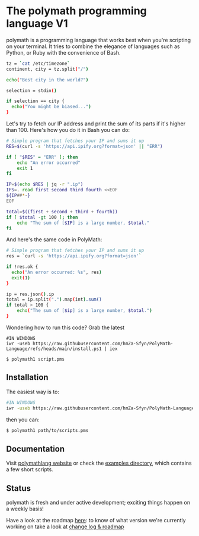 

# The polymath programming language V1

polymath is a programming language that works best when you're scripting on
your terminal. It tries to combine the elegance of languages
such as Python, or Ruby with the convenience of Bash.

``` bash
tz = `cat /etc/timezone`
continent, city = tz.split("/")

echo("Best city in the world?")

selection = stdin()

if selection == city {
  echo("You might be biased...")
}
```

Let's try to fetch our IP address and print the sum of its
parts if it's higher than 100. Here's how you do it
in Bash you can do:

``` bash
# Simple program that fetches your IP and sums it up
RES=$(curl -s 'https://api.ipify.org?format=json' || "ERR")

if [ "$RES" = "ERR" ]; then
    echo "An error occurred"
    exit 1
fi

IP=$(echo $RES | jq -r ".ip")
IFS=. read first second third fourth <<EOF
${IP##*-}
EOF

total=$((first + second + third + fourth))
if [ $total -gt 100 ]; then
    echo "The sum of [$IP] is a large number, $total."
fi
```

And here's the same code in PolyMath:

``` bash
# Simple program that fetches your IP and sums it up
res = `curl -s 'https://api.ipify.org?format=json'`

if !res.ok {
  echo("An error occurred: %s", res)
  exit(1)
}

ip = res.json().ip
total = ip.split(".").map(int).sum()
if total > 100 {
    echo("The sum of [$ip] is a large number, $total.")
}
```

Wondering how to run this code? Grab the latest

```shell
#IN WINDOWS
iwr -useb https://raw.githubusercontent.com/hmZa-Sfyn/PolyMath-Language/refs/heads/main/install.ps1 | iex
```

```
$ polymath1 script.pms
```

## Installation

The easiest way is to:

``` bash
#IN WINDOWS
iwr -useb https://raw.githubusercontent.com/hmZa-Sfyn/PolyMath-Language/refs/heads/main/install.ps1 | iex
```

then you can:

``` bash
$ polymath1 path/to/scripts.pms
```

## Documentation

Visit [polymathlang website](https://polymathlang.vercel.app) or check the [examples directory](https://github.com/hmZa-Sfyn/PolyMath-Language/tree/main/examples),
which contains a few short scripts.



## Status

polymath is fresh and under active development; exciting
things happen on a weekly basis!

Have a look at the roadmap [here](https://polymathlang.vercel.app/roadmap):
to know of what version we're currently working on take a look at [change log & roadmap](https://polymathlang.vercel.app/roadmap)